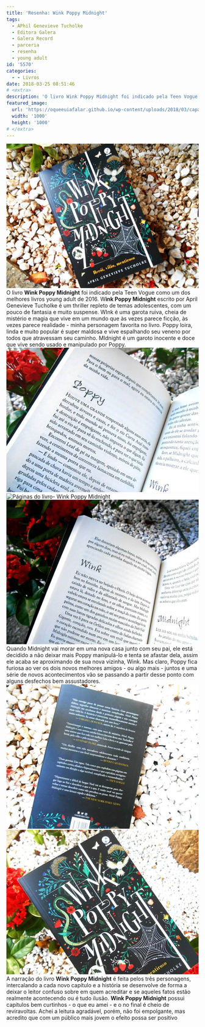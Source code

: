 ```yaml
---
title: 'Resenha: Wink Poppy Midnight'
tags:
  - APhil Genevieve Tucholke
  - Editora Galera
  - Galera Record
  - parceria
  - resenha
  - young adult
id: '5570'
categories:
  - - Livros
date: 2018-03-25 08:51:46
# <extra>
description: 'O livro Wink Poppy Midnight foi indicado pela Teen Vogue como um dos melhores livros young adult de 2016 e aqui você pode conferir a resenha desse livro'
featured_image: 
  url: 'https://oqueeuiafalar.github.io/wp-content/uploads/2018/03/capa-livro-wink-poppy-midnight.jpg'
  width: '1000'
  height: '1000'
# </extra>
---
```


![resenha do livro:  WInnk Poppy Midnight](/wp-content/uploads/2018/03/resenha-wink-poppy-midnight.jpg) O livro **Wink Poppy Midnight** foi indicado pela Teen Vogue como um dos melhores livros young adult de 2016. W**ink Poppy Midnight** escrito por April Genevieve Tucholke é um thriller repleto de temas adolescentes, com um pouco de fantasia e muito suspense. WInk é uma garota ruiva, cheia de mistério e magia que vive em um mundo que às vezes parece ficção, às vezes parece realidade - minha personagem favorita no livro. Poppy loira, linda e muito popular é super maldosa e vive espalhando seu veneno por todos que atravessam seu caminho. MIdnight é um garoto inocente e doce que vive sendo usado e manipulado por Poppy. ![Páginas do livro: Wink Poppy Midnight](/wp-content/uploads/2018/03/livro-wink-poppy-midnight.jpg) ![Páginas do livro- Wink Poppy Midnight](/wp-content/uploads/2018/03/páginas-livro-wink-poppy-midnight.jpg) ![Resumo do livro - Wink Poppy Midnight](/wp-content/uploads/2018/03/resumo-livro-wink-poppy-midnight.jpg) Quando Midnight vai morar em uma nova casa junto com seu pai, ele está decidido a não deixar mais Poppy manipulá-lo e tenta se afastar dela, assim ele acaba se aproximando de sua nova vizinha, Wink. Mas claro, Poppy fica furiosa ao ver os dois novos melhores amigos - ou algo mais - juntos e uma série de novos acontecimentos vão se passando a partir desse ponto com alguns desfechos bem assustadores. ![Contra capa do livro - Wink Poppy Midnight](/wp-content/uploads/2018/03/contra-capa-wink-poppy-midnight.jpg) ![Capa do livro - Wink Poppy Midnight](/wp-content/uploads/2018/03/capa-livro-wink-poppy-midnight.jpg) A narração do livro **Wink Poppy Midnight** é feita pelos três personagens, intercalando a cada novo capítulo e a história se desenvolve de forma a deixar o leitor confuso sobre em quem acreditar e se aqueles fatos estão realmente acontecendo ou é tudo ilusão. **Wink Poppy Midnight** possui capítulos bem curtinhos - o que eu amei - e o no final é cheio de reviravoltas. Achei a leitura agradável, porém, não foi empolgante, mas acredito que com um público mais jovem o efeito possa ser positivo
